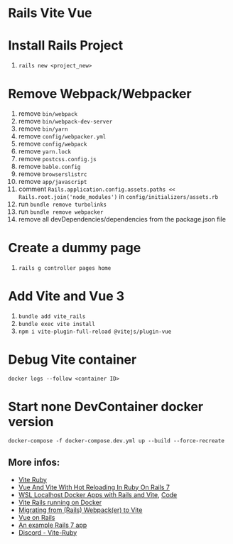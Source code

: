 # Rails Vite Vue

# Install Rails Project
1. `rails new <project_new>`

# Remove Webpack/Webpacker
1. remove `bin/webpack`
2. remove `bin/webpack-dev-server`
3. remove `bin/yarn`
4. remove `config/webpacker.yml`
5. remove `config/webpack`
6. remove `yarn.lock`
7. remove `postcss.config.js`
8. remove `bable.config`
9. remove `browserslistrc`
10. remove `app/javascript`
11. comment `Rails.application.config.assets.paths << Rails.root.join('node_modules')` in `config/initializers/assets.rb`
12. run `bundle remove turbolinks`
13. run `bundle remove webpacker`
14. remove all devDependencies/dependencies from the package.json file

# Create a dummy page
1. `rails g controller pages home`

# Add Vite and Vue 3
1. `bundle add vite_rails`
2. `bundle exec vite install`
3. `npm i vite-plugin-full-reload @vitejs/plugin-vue`

# Debug Vite container
```shell
docker logs --follow <container ID>
```

# Start none DevContainer docker version
```shell
docker-compose -f docker-compose.dev.yml up --build --force-recreate
```

## More infos:
- [Vite Ruby](https://vite-ruby.netlify.app/)
- [Vue And Vite With Hot Reloading In Ruby On Rails 7](https://www.youtube.com/watch?v=PzyWQm58tlc)
- [WSL Localhost Docker Apps with Rails and Vite](https://www.youtube.com/watch?v=w_e_TZnJ7DA), [Code](https://github.com/Deanout/docker_localhost)
- [Vite Rails running on Docker](https://github.com/ElMassimo/vite_rails_docker_example)
- [Migrating from (Rails) Webpack(er) to Vite](https://www.stefanwienert.de/blog/2022/07/11/migrating-from-webpacker-to-vite-rails/)
- [Vue on Rails](https://medium.com/@oscarreciogonzalez/vue-on-rails-15686b85b1d3)
- [An example Rails 7 app](https://github.com/zakariaf/rails-base-app?tab=readme-ov-file#docker)
- [Discord - Vite-Ruby](https://discord.com/channels/1198693588196925541/1198966615958634507)
